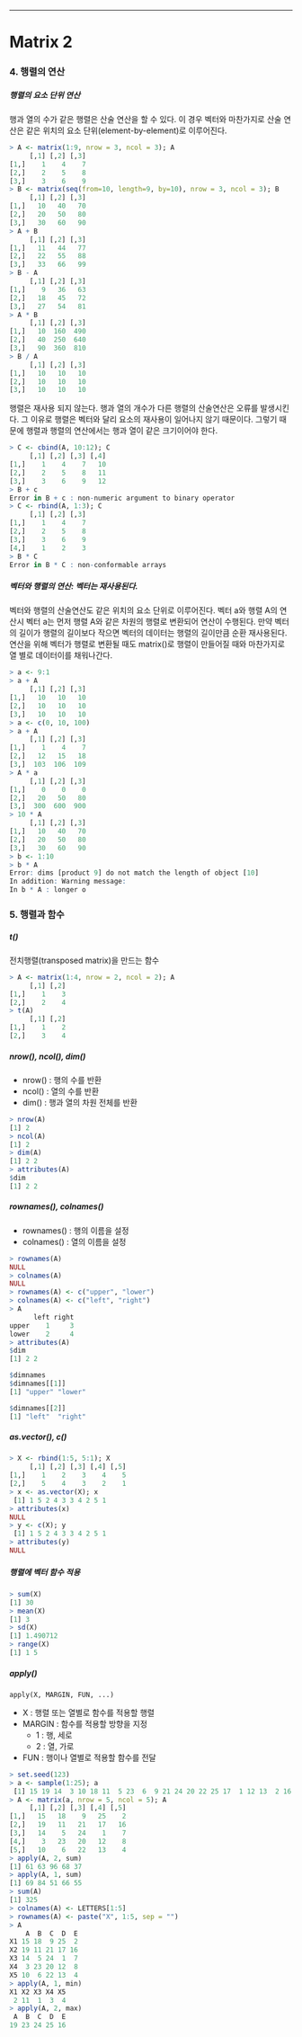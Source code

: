 ___
# Matrix 2
### 4. 행렬의 연산
##### 행렬의 요소 단위 연산
행과 열의 수가 같은 행렬은 산술 연산을 할 수 있다. 이 경우 벡터와 마찬가지로 산술 연산은 같은 위치의 요소 단위(element-by-element)로 이루어진다.
```r
> A <- matrix(1:9, nrow = 3, ncol = 3); A
     [,1] [,2] [,3]
[1,]    1    4    7
[2,]    2    5    8
[3,]    3    6    9
> B <- matrix(seq(from=10, length=9, by=10), nrow = 3, ncol = 3); B
     [,1] [,2] [,3]
[1,]   10   40   70
[2,]   20   50   80
[3,]   30   60   90
> A + B
     [,1] [,2] [,3]
[1,]   11   44   77
[2,]   22   55   88
[3,]   33   66   99
> B - A
     [,1] [,2] [,3]
[1,]    9   36   63
[2,]   18   45   72
[3,]   27   54   81
> A * B
     [,1] [,2] [,3]
[1,]   10  160  490
[2,]   40  250  640
[3,]   90  360  810
> B / A
     [,1] [,2] [,3]
[1,]   10   10   10
[2,]   10   10   10
[3,]   10   10   10
```
행렬은 재사용 되지 않는다.
행과 열의 개수가 다른 행렬의 산술연산은 오류를 발생시킨다. 그 이유로 행렬은 벡터와 달리 요소의 재사용이 일어나지 않기 때문이다. 그렇기 때문에 행렬과 행렬의 연산에서는 행과 열이 같은 크기이어야 한다.
```r
> C <- cbind(A, 10:12); C
     [,1] [,2] [,3] [,4]
[1,]    1    4    7   10
[2,]    2    5    8   11
[3,]    3    6    9   12
> B + c
Error in B + c : non-numeric argument to binary operator
> C <- rbind(A, 1:3); C
     [,1] [,2] [,3]
[1,]    1    4    7
[2,]    2    5    8
[3,]    3    6    9
[4,]    1    2    3
> B * C
Error in B * C : non-conformable arrays
```
##### 벡터와 행렬의 연산: 벡터는 재사용된다.
벡터와 행렬의 산술연산도 같은 위치의 요소 단위로 이루어진다. 벡터 a와 행렬 A의 연산시 벡터 a는 먼저 행렬 A와 같은 차원의 행렬로 변환되어 연산이 수행된다. 만약 벡터의 길이가 행렬의 길이보다 작으면 벡터의 데이터는 행렬의 길이만큼 순환 재사용된다. 연산을 위해 벡터가 행렬로 변환될 때도 matrix()로 행렬이 만들어질 때와 마찬가지로 열 별로 데이터이를 채워나간다.
``` r
> a <- 9:1
> a + A
     [,1] [,2] [,3]
[1,]   10   10   10
[2,]   10   10   10
[3,]   10   10   10
> a <- c(0, 10, 100)
> a + A
     [,1] [,2] [,3]
[1,]    1    4    7
[2,]   12   15   18
[3,]  103  106  109
> A * a
     [,1] [,2] [,3]
[1,]    0    0    0
[2,]   20   50   80
[3,]  300  600  900
> 10 * A
     [,1] [,2] [,3]
[1,]   10   40   70
[2,]   20   50   80
[3,]   30   60   90
> b <- 1:10
> b * A
Error: dims [product 9] do not match the length of object [10]
In addition: Warning message:
In b * A : longer o
```


### 5. 행렬과 함수
##### t()
 전치행렬(transposed matrix)을 만드는 함수
``` r
> A <- matrix(1:4, nrow = 2, ncol = 2); A
     [,1] [,2]
[1,]    1    3
[2,]    2    4
> t(A)
     [,1] [,2]
[1,]    1    2
[2,]    3    4
```

##### nrow(), ncol(), dim()
- nrow() : 행의 수를 반환
- ncol() : 열의 수를 반환
- dim() : 행과 열의 차원 전체를 반환
```r
> nrow(A)
[1] 2
> ncol(A)
[1] 2
> dim(A)
[1] 2 2
> attributes(A)
$dim
[1] 2 2
```

##### rownames(), colnames()
- rownames() : 행의 이름을 설정
- colnames() : 열의 이름을 설정
```r
> rownames(A)
NULL
> colnames(A)
NULL
> rownames(A) <- c("upper", "lower")
> colnames(A) <- c("left", "right")
> A
      left right
upper    1     3
lower    2     4
> attributes(A)
$dim
[1] 2 2

$dimnames
$dimnames[[1]]
[1] "upper" "lower"

$dimnames[[2]]
[1] "left"  "right"
```

##### as.vector(), c()
```r
> X <- rbind(1:5, 5:1); X
     [,1] [,2] [,3] [,4] [,5]
[1,]    1    2    3    4    5
[2,]    5    4    3    2    1
> x <- as.vector(X); x
 [1] 1 5 2 4 3 3 4 2 5 1
> attributes(x)
NULL
> y <- c(X); y
 [1] 1 5 2 4 3 3 4 2 5 1
> attributes(y)
NULL
```

##### 행렬에 벡터 함수 적용
```r
> sum(X)
[1] 30
> mean(X)
[1] 3
> sd(X)
[1] 1.490712
> range(X)
[1] 1 5
```


##### apply()
`apply(X, MARGIN, FUN, ...)`
- X : 행렬 또는 열별로 함수를 적용할 행렬
- MARGIN : 함수를 적용할 방향을 지정
	- 1 : 행, 세로
	- 2 : 열, 가로
- FUN : 행이나 열별로 적용할 함수를 전달
``` r
> set.seed(123)
> a <- sample(1:25); a
 [1] 15 19 14  3 10 18 11  5 23  6  9 21 24 20 22 25 17  1 12 13  2 16  7  8  4
> A <- matrix(a, nrow = 5, ncol = 5); A
     [,1] [,2] [,3] [,4] [,5]
[1,]   15   18    9   25    2
[2,]   19   11   21   17   16
[3,]   14    5   24    1    7
[4,]    3   23   20   12    8
[5,]   10    6   22   13    4
> apply(A, 2, sum)
[1] 61 63 96 68 37
> apply(A, 1, sum)
[1] 69 84 51 66 55
> sum(A)
[1] 325
> colnames(A) <- LETTERS[1:5]
> rownames(A) <- paste("X", 1:5, sep = "")
> A
    A  B  C  D  E
X1 15 18  9 25  2
X2 19 11 21 17 16
X3 14  5 24  1  7
X4  3 23 20 12  8
X5 10  6 22 13  4
> apply(A, 1, min)
X1 X2 X3 X4 X5 
 2 11  1  3  4 
> apply(A, 2, max)
 A  B  C  D  E 
19 23 24 25 16 
```

